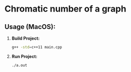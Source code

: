 # Chromatic number of a graph

## Usage (MacOS):

1. **Build Project:**
    ```bash
    g++ -std=c++11 main.cpp
    ```

2. **Run Project:**
    ```bash
    ./a.out
    ```
